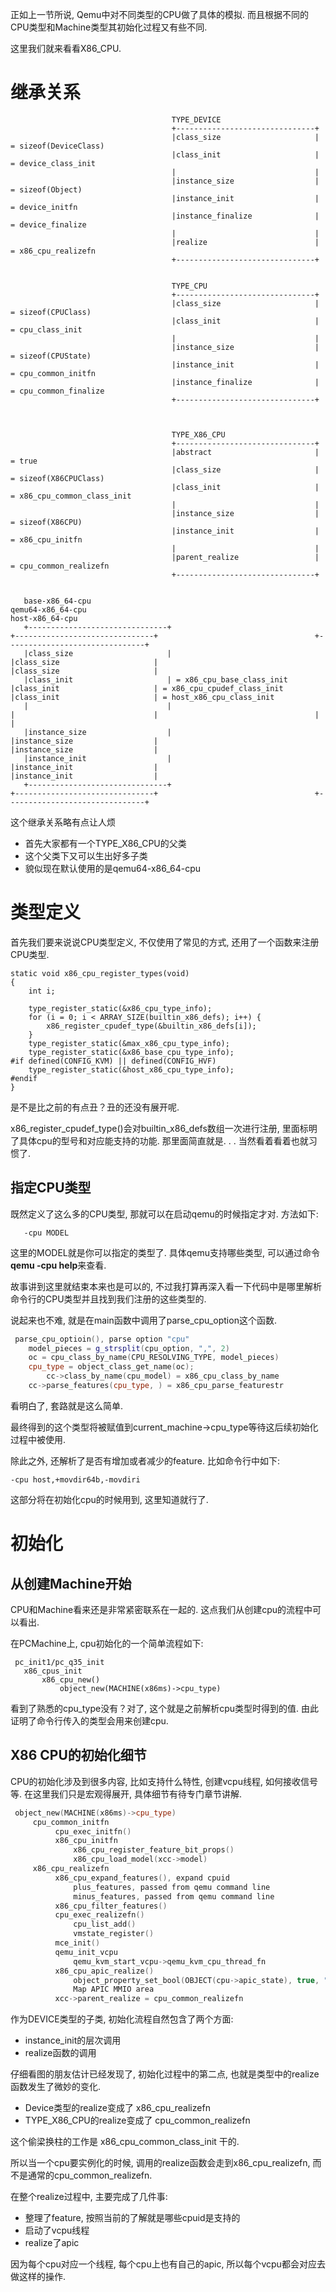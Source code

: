 正如上一节所说, Qemu中对不同类型的CPU做了具体的模拟. 而且根据不同的CPU类型和Machine类型其初始化过程又有些不同. 

这里我们就来看看X86_CPU. 

# 继承关系

```
                                    TYPE_DEVICE
                                    +-------------------------------+
                                    |class_size                     | = sizeof(DeviceClass)
                                    |class_init                     | = device_class_init
                                    |                               |
                                    |instance_size                  | = sizeof(Object)
                                    |instance_init                  | = device_initfn
                                    |instance_finalize              | = device_finalize
                                    |                               |
                                    |realize                        | = x86_cpu_realizefn
                                    +-------------------------------+


                                    TYPE_CPU
                                    +-------------------------------+
                                    |class_size                     | = sizeof(CPUClass)
                                    |class_init                     | = cpu_class_init
                                    |                               |
                                    |instance_size                  | = sizeof(CPUState)
                                    |instance_init                  | = cpu_common_initfn
                                    |instance_finalize              | = cpu_common_finalize
                                    +-------------------------------+



                                    TYPE_X86_CPU
                                    +-------------------------------+
                                    |abstract                       | = true
                                    |class_size                     | = sizeof(X86CPUClass)
                                    |class_init                     | = x86_cpu_common_class_init
                                    |                               |
                                    |instance_size                  | = sizeof(X86CPU)
                                    |instance_init                  | = x86_cpu_initfn
                                    |                               |
                                    |parent_realize                 | = cpu_common_realizefn
                                    +-------------------------------+


   base-x86_64-cpu                                                    qemu64-x86_64-cpu                                                   host-x86_64-cpu
   +-------------------------------+                                  +-------------------------------+                                   +-------------------------------+
   |class_size                     |                                  |class_size                     |                                   |class_size                     |
   |class_init                     | = x86_cpu_base_class_init        |class_init                     | = x86_cpu_cpudef_class_init       |class_init                     | = host_x86_cpu_class_init
   |                               |                                  |                               |                                   |                               |
   |instance_size                  |                                  |instance_size                  |                                   |instance_size                  |
   |instance_init                  |                                  |instance_init                  |                                   |instance_init                  |
   +-------------------------------+                                  +-------------------------------+                                   +-------------------------------+
```

这个继承关系略有点让人烦

  * 首先大家都有一个TYPE_X86_CPU的父类
  * 这个父类下又可以生出好多子类
  * 貌似现在默认使用的是qemu64-x86_64-cpu

# 类型定义

首先我们要来说说CPU类型定义, 不仅使用了常见的方式, 还用了一个函数来注册CPU类型. 

```
static void x86_cpu_register_types(void)
{
    int i;

    type_register_static(&x86_cpu_type_info);
    for (i = 0; i < ARRAY_SIZE(builtin_x86_defs); i++) {
        x86_register_cpudef_type(&builtin_x86_defs[i]);
    }
    type_register_static(&max_x86_cpu_type_info);
    type_register_static(&x86_base_cpu_type_info);
#if defined(CONFIG_KVM) || defined(CONFIG_HVF)
    type_register_static(&host_x86_cpu_type_info);
#endif
}
```

是不是比之前的有点丑？丑的还没有展开呢. 

x86_register_cpudef_type()会对builtin_x86_defs数组一次进行注册, 里面标明了具体cpu的型号和对应能支持的功能. 那里面简直就是. . . 当然看着看着也就习惯了. 

## 指定CPU类型

既然定义了这么多的CPU类型, 那就可以在启动qemu的时候指定才对. 方法如下: 

```
   -cpu MODEL
```

这里的MODEL就是你可以指定的类型了. 具体qemu支持哪些类型, 可以通过命令**qemu -cpu help**来查看. 

故事讲到这里就结束本来也是可以的, 不过我打算再深入看一下代码中是哪里解析命令行的CPU类型并且找到我们注册的这些类型的. 

说起来也不难, 就是在main函数中调用了parse_cpu_option这个函数. 

```cpp
 parse_cpu_optioin(), parse option "cpu"
    model_pieces = g_strsplit(cpu_option, ",", 2)
    oc = cpu_class_by_name(CPU_RESOLVING_TYPE, model_pieces)
    cpu_type = object_class_get_name(oc);
        cc->class_by_name(cpu_model) = x86_cpu_class_by_name
    cc->parse_features(cpu_type, ) = x86_cpu_parse_featurestr
```

看明白了, 套路就是这么简单. 

最终得到的这个类型将被赋值到current_machine->cpu_type等待这后续初始化过程中被使用. 

除此之外, 还解析了是否有增加或者减少的feature. 比如命令行中如下: 

```
-cpu host,+movdir64b,-movdiri
```

这部分将在初始化cpu的时候用到, 这里知道就行了. 

# 初始化

## 从创建Machine开始

CPU和Machine看来还是非常紧密联系在一起的. 这点我们从创建cpu的流程中可以看出. 

在PCMachine上, cpu初始化的一个简单流程如下: 

```
 pc_init1/pc_q35_init
   x86_cpus_init
       x86_cpu_new()
           object_new(MACHINE(x86ms)->cpu_type)
```

看到了熟悉的cpu_type没有？对了, 这个就是之前解析cpu类型时得到的值. 由此证明了命令行传入的类型会用来创建cpu. 

## X86 CPU的初始化细节

CPU的初始化涉及到很多内容, 比如支持什么特性, 创建vcpu线程, 如何接收信号等. 在这里我们只是宏观得展开, 具体细节有待专门章节讲解. 

```cpp
 object_new(MACHINE(x86ms)->cpu_type)
     cpu_common_initfn
          cpu_exec_initfn()
          x86_cpu_initfn
              x86_cpu_register_feature_bit_props()
              x86_cpu_load_model(xcc->model)
     x86_cpu_realizefn
          x86_cpu_expand_features(), expand cpuid
              plus_features, passed from qemu command line
              minus_features, passed from qemu command line
          x86_cpu_filter_features()
          cpu_exec_realizefn()
              cpu_list_add()
              vmstate_register()
          mce_init()
          qemu_init_vcpu
              qemu_kvm_start_vcpu->qemu_kvm_cpu_thread_fn
          x86_cpu_apic_realize()
              object_property_set_bool(OBJECT(cpu->apic_state), true, "realized",)
              Map APIC MMIO area
          xcc->parent_realize = cpu_common_realizefn
```

作为DEVICE类型的子类, 初始化流程自然包含了两个方面: 

  * instance_init的层次调用
  * realize函数的调用

仔细看图的朋友估计已经发现了, 初始化过程中的第二点, 也就是类型中的realize函数发生了微妙的变化. 

  * Device类型的realize变成了 x86_cpu_realizefn
  * TYPE_X86_CPU的realize变成了 cpu_common_realizefn

这个偷梁换柱的工作是 x86_cpu_common_class_init 干的. 

所以当一个cpu要实例化的时候, 调用的realize函数会走到x86_cpu_realizefn, 而不是通常的cpu_common_realizefn. 

在整个realize过程中, 主要完成了几件事: 

  * 整理了feature, 按照当前的了解就是哪些cpuid是支持的
  * 启动了vcpu线程
  * realize了apic

因为每个cpu对应一个线程, 每个cpu上也有自己的apic, 所以每个vcpu都会对应去做这样的操作. 
